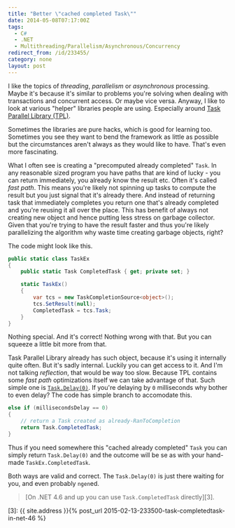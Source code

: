 ```yaml
---
title: "Better \"cached completed Task\""
date: 2014-05-08T07:17:00Z
tags:
  - C#
  - .NET
  - Multithreading/Parallelism/Asynchronous/Concurrency
redirect_from: /id/233455/
category: none
layout: post
---
```

I like the topics of _threading_, _parallelism_ or _asynchronous_ processing. Maybe it's because it's similar to problems you're solving when dealing with transactions and concurrent access. Or maybe vice versa. Anyway, I like to look at various "helper" libraries people are using. Especially around [Task Parallel Library (TPL)][1].

Sometimes the libraries are pure hacks, which is good for learning too. Sometimes you see they want to bend the framework as little as possible but the circumstances aren't always as they would like to have. That's even more fascinating.

<!-- excerpt -->

What I often see is creating a "precomputed already completed" `Task`. In any reasonable sized program you have paths that are kind of lucky - you can return immediately, you already know the result etc. Often it's called _fast path_. This means you're likely not spinning up tasks to compute the result but you just signal that it's already there. And instead of returning task that immediately completes you return one that's already completed and you're reusing it all over the place. This has benefit of always not creating new object and hence putting less stress on garbage collector.  Given that you're trying to have the result faster and thus you're likely parallelizing the algorithm why waste time creating garbage objects, right?

The code might look like this.   

```csharp
public static class TaskEx
{
	public static Task CompletedTask { get; private set; }

	static TaskEx()
	{
		var tcs = new TaskCompletionSource<object>();
		tcs.SetResult(null);
		CompletedTask = tcs.Task;
	}
}
```

Nothing special. And it's correct! Nothing wrong with that. But you can squeeze a little bit more from that.

Task Parallel Library already has such object, because it's using it internally quite often. But it's sadly internal. Luckily you can get access to it. And I'm not talking _reflection_, that would be way too slow. Because TPL contains some _fast path_ optimizations itself we can take advantage of that. Such simple one is [`Task.Delay(0)`][2]. If you're delaying by `0` milliseconds why bother to even delay? The code has simple branch to accomodate this.

```csharp
else if (millisecondsDelay == 0)
{
    // return a Task created as already-RanToCompletion
    return Task.CompletedTask;
}  
```

Thus if you need somewhere this "cached already completed" `Task` you can simply return `Task.Delay(0)` and the outcome will be se as with your hand-made `TaskEx.CompletedTask`. 

Both ways are valid and correct. The `Task.Delay(0)` is just there waiting for you, and even probably `ngen`ed.

> [On .NET 4.6 and up you can use `Task.CompletedTask` directly][3].

[1]: http://msdn.microsoft.com/en-us/library/dd460717(v=vs.110).aspx
[2]: http://referencesource.microsoft.com/#mscorlib/system/threading/Tasks/Task.cs#5868
[3]: {{ site.address }}{% post_url 2015-02-13-233500-task-completedtask-in-net-46 %}
